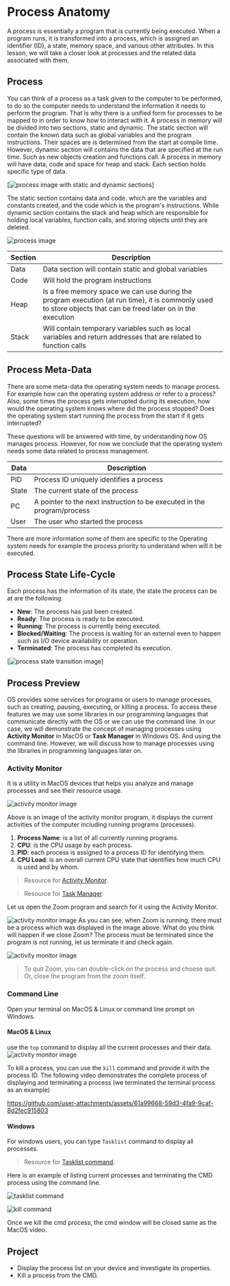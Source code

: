# Process Anatomy
A process is essentially a program that is currently being executed. When a program runs, it is transformed into a process, which is assigned an identifier (ID), a state, memory space, and various other attributes. In this lesson, we will take a closer look at processes and the related data associated with them.


## Process
You can think of a process as a task given to the computer to be performed, to do so the computer needs to understand the information it needs to perform the program. That is why there is a unified form for processes to be mapped to in order to know how to interact with it.
A process in memory will be divided into two sections, static and dynamic. 
The static section will contain the known data such as global variables and the program instructions. Their spaces are is determined from the start at compile time. However, dynamic section will contains the data that are specified at the run time. Such as new objects creation and functions call. 
A process in memory will have data, code and space for heap and stack. Each section holds specific type of data. 

[![process image with static and dynamic sections ]()]

The static section contains data and code. which are the variables and constants created, and the code which is the program's instructions. While dynamic section contains the stack and heap which are responsible for holding local variables, function calls, and storing objects until they are deleted.

![process image](./images/09.process.png)


|Section | Description|
|--------|------------|
| Data   |Data section will contain static and global variables|
| Code   |Will hold the program instructions|
| Heap   | Is a free memory space we can use during the program execution (at run time), it is commonly used to store objects that can be freed later on in the execution|
| Stack  | Will contain temporary variables such as local variables and return addresses that are related to function calls |


## Process Meta-Data
There are some meta-data the operating system needs to manage process. For example how can the operating system address or refer to a process? Also, some times the process gets interrupted during its execution, how would the operating system knows where did the process stopped? Does the operating system start running the process from the start if it gets interrupted?

These questions will be answered with time, by understanding how OS manages process. However, for now we conclude that the operating system needs some data related to process management. 

|Data | Description|
|--------|------------|
| PID    |Process ID uniquely identifies a process |
| State  |The current state of the process|
| PC     |A pointer to the next instruction to be executed in the program/process |
| User  | The user who started the process |

There are more information some of them are specific to the Operating system needs for example the process priority to understand when will it be executed.

## Process State Life-Cycle
Each process has the information of its state, the state the process can be at are the following. 

- **New**: The process has just been created.
- **Ready**: The process is ready to be executed.
- **Running**: The process is currently being executed.
- **Blocked/Waiting**: The process is waiting for an external even to happen such as I/O device availability or operation.
- **Terminated**: The process has completed its execution.


[![process state transition image ]()]


## Process Preview
OS provides some services for programs or users to manage processes, such as creating, pausing, executing, or killing a process. To access these features we may use some libraries in our programming languages that communicate directly with the OS or we can use the command line. In our case, we will demonstrate the concept of managing processes using **Activity Monitor** in MacOS or **Task Manager** in Windows OS. And using the command line. However, we will discuss how to manage processes using the libraries in programming languages later on.



### Activity Monitor 
It is a utility in MacOS devices that helps you analyze and manage processes and see their resource usage.


![activity monitor image](./images/11.activity-monitor-process-view.png)

Above is an image of the activity monitor program, it displays the current activities of the computer including running programs (processes).
1. **Process Name**: is a list of all currently running programs.
2. **CPU**: is the CPU
 usage by each process. 
3. **PID**: each process is assigned to a process ID for identifying them.
4. **CPU Load**: is an overall current CPU state that identifies how much CPU is used and by whom. 


> Resource for [Activity Monitor](https://support.apple.com/en-sa/guide/activity-monitor/welcome/mac).

> Resource for [Task Manager](https://learn.microsoft.com/en-us/shows/inside/task-manager).


Let us open the Zoom program and search for it using the Activity Monitor. 

![activity monitor image](./images/12.activity-monitor-with-zoom.png)
As you can see, when Zoom is running, there must be a process which was displayed in the image above. What do you think will happen if we close Zoom? 
The process must be terminated since the program is not running, let us terminate it and check again. 

![activity monitor image](./images/13.quit-zoom.png)
> To quit Zoom, you can double-click on the process and choose quit. Or, close the program from the zoom itself.



### Command Line
Open your terminal on MacOS & Linux or command line prompt on Windows.

#### MacOS & Linux
use the `top` command to display all the current processes and their data. 
![activity monitor image](./images/15.top-command.png)

To kill a process, you can use the `kill` command and provide it with the process ID. The following video demonstrates the complete process of displaying and terminating a process (we terminated the terminal process as an example)


https://github.com/user-attachments/assets/61a99668-59d3-4fa9-9caf-8d2fec915803


#### Windows
For windows users, you can type `Tasklist` command to display all processes.

> Resource for [Tasklist command](https://ss64.com/nt/tasklist.html).

Here is an example of listing current processes and terminating the CMD process using the command line.

![tasklist command](./images/16.task-list.png)

![kill command](./images/17.kill-process.png)

Once we kill the cmd process, the cmd window will be closed same as the MacOS video.



## Project 
- Display the process list on your device and investigate its properties. 
- Kill a process from the CMD.







